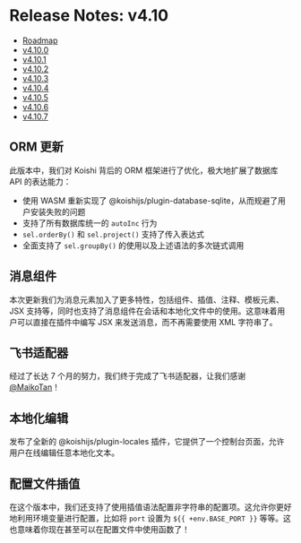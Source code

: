 # Release Notes: v4.10

- [Roadmap](https://github.com/koishijs/koishi/issues/839)
- [v4.10.0](https://github.com/koishijs/koishi/releases/tag/4.10.0)
- [v4.10.1](https://github.com/koishijs/koishi/releases/tag/4.10.1)
- [v4.10.2](https://github.com/koishijs/koishi/releases/tag/4.10.2)
- [v4.10.3](https://github.com/koishijs/koishi/releases/tag/4.10.3)
- [v4.10.4](https://github.com/koishijs/koishi/releases/tag/4.10.4)
- [v4.10.5](https://github.com/koishijs/koishi/releases/tag/4.10.5)
- [v4.10.6](https://github.com/koishijs/koishi/releases/tag/4.10.6)
- [v4.10.7](https://github.com/koishijs/koishi/releases/tag/4.10.7)

## ORM 更新

此版本中，我们对 Koishi 背后的 ORM 框架进行了优化，极大地扩展了数据库 API 的表达能力：

- 使用 WASM 重新实现了 @koishijs/plugin-database-sqlite，从而规避了用户安装失败的问题
- 支持了所有数据库统一的 `autoInc` 行为
- `sel.orderBy()` 和 `sel.project()` 支持了传入表达式
- 全面支持了 `sel.groupBy()` 的使用以及上述语法的多次链式调用

## 消息组件

本次更新我们为消息元素加入了更多特性，包括组件、插值、注释、模板元素、JSX 支持等，同时也支持了消息组件在会话和本地化文件中的使用。这意味着用户可以直接在插件中编写 JSX 来发送消息，而不再需要使用 XML 字符串了。

## 飞书适配器

经过了长达 7 个月的努力，我们终于完成了飞书适配器，让我们感谢 [@MaikoTan](https://github.com/maikotan)！

## 本地化编辑

发布了全新的 @koishijs/plugin-locales 插件，它提供了一个控制台页面，允许用户在线编辑任意本地化文本。

## 配置文件插值

<div v-pre>

在这个版本中，我们还支持了使用插值语法配置非字符串的配置项。这允许你更好地利用环境变量进行配置，比如将 `port` 设置为 `${{ +env.BASE_PORT }}` 等等。这也意味着你现在甚至可以在配置文件中使用函数了！

</div>
